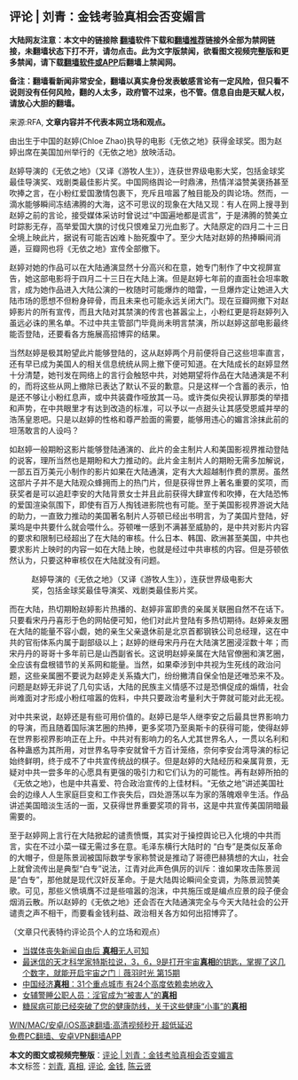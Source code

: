  <h2>评论 | 刘青：金钱考验真相会否变媚言</h2> <p class="notice"><b>大陆网友注意：本文中的链接除 <a href="https://github.com/bannedbook/fanqiang" >翻墙</a>软件下载和<a href="https://github.com/killgcd/justmysocks/blob/master/README.md">翻墙推荐</a>链接外全部为禁网链接，未翻墙状态下打不开，请勿点击。此为文字版禁闻，欲看图文视频完整版和更多禁闻，请下载<a href="https://github.com/bannedbook/fanqiang">翻墙软件或APP</a>后翻墙上禁闻网。</p><p>备注：翻墙看新闻非常安全，翻墙以真实身份发表敏感言论有一定风险，但只看不说则没有任何风险，翻的人太多，政府管不过来，也不管。信息自由是天赋人权，请放心大胆的翻墙。</b></p>  <div class="entry"> <p>来源:RFA, <strong>文章内容并不代表本网立场和观点。</strong></p> <p>&#30001;&#20986;&#29983;&#20110;&#20013;&#22269;&#30340;&#36213;&#23159;(Chloe Zhao)&#25191;&#23548;&#30340;&#30005;&#24433;&#12298;&#26080;&#20381;&#20043;&#22320;&#12299;&#33719;&#24471;&#37329;&#29699;&#22870;&#12290;&#22270;&#20026;&#36213;&#23159;&#20986;&#24109;&#22312;&#32654;&#22269;&#21152;&#24030;&#20030;&#34892;&#30340;&#12298;&#26080;&#20381;&#20043;&#22320;&#12299;&#25918;&#26144;&#27963;&#21160;&#12290;             </p> <p>&#36213;&#23159;&#23548;&#28436;&#30340;&#12298;&#26080;&#20381;&#20043;&#22320;&#12299;&#65288;&#21448;&#35793;&#12298;&#28216;&#29287;&#20154;&#29983;&#12299;&#65289;&#65292;&#36830;&#33719;&#19990;&#30028;&#32423;&#30005;&#24433;&#22823;&#22870;&#65292;&#21253;&#25324;&#37329;&#29699;&#22870;&#26368;&#20339;&#23548;&#28436;&#22870;&#12289;&#25103;&#21095;&#31867;&#26368;&#20339;&#24433;&#29255;&#22870;&#12290;&#20013;&#22269;&#32593;&#32476;&#33286;&#35770;&#19968;&#26102;&#40718;&#27832;&#65292;&#28909;&#24773;&#27915;&#28322;&#36190;&#32654;&#35090;&#25196;&#29978;&#33267;&#21561;&#25447;&#20043;&#35328;&#65292;&#22312;&#23567;&#31881;&#32418;&#29233;&#22269;&#28608;&#24773;&#21253;&#35065;&#19979;&#65292;&#20805;&#26021;&#19988;&#21927;&#22179;&#20102;&#35302;&#30446;&#33021;&#21450;&#30340;&#33286;&#35770;&#22330;&#12290;&#28982;&#32780;&#65292;&#19968;&#28404;&#27700;&#33021;&#22815;&#30636;&#38388;&#20923;&#32467;&#27832;&#33150;&#30340;&#22823;&#28023;&#65292;&#36825;&#19981;&#21487;&#24605;&#35758;&#30340;&#29616;&#35937;&#22312;&#22823;&#38470;&#21448;&#29616;&#65306;&#26377;&#20154;&#22312;&#32593;&#19978;&#25628;&#23547;&#21040;&#36213;&#23159;&#20043;&#21069;&#30340;&#35328;&#35770;&#65292;&#25509;&#21463;&#23186;&#20307;&#37319;&#35775;&#26102;&#26366;&#35828;&#36807;&#8220;&#20013;&#22269;&#36941;&#22320;&#37117;&#26159;&#35854;&#35328;&#8221;&#65292;&#20110;&#26159;&#27832;&#33150;&#30340;&#36190;&#32654;&#31435;&#26102;&#36394;&#24433;&#26080;&#23384;&#65292;&#39640;&#20030;&#29233;&#22269;&#22823;&#26071;&#30340;&#35752;&#20240;&#21482;&#24680;&#38590;&#21576;&#20992;&#20809;&#34880;&#24433;&#20102;&#12290;&#22823;&#38470;&#21407;&#23450;&#30340;&#22235;&#26376;&#20108;&#21313;&#19977;&#26085;&#20840;&#22659;&#19978;&#26144;&#27492;&#29255;&#65292;&#25454;&#35828;&#26377;&#21487;&#33021;&#21513;&#20982;&#38590;&#21340;&#32974;&#27515;&#33145;&#20013;&#20102;&#12290;&#33267;&#23569;&#22823;&#38470;&#23545;&#36213;&#23159;&#30340;&#28909;&#25447;&#30636;&#38388;&#28040;&#36929;&#65292;&#35910;&#29923;&#32593;&#20063;&#23558;&#12298;&#26080;&#20381;&#20043;&#22320;&#12299;&#23459;&#20256;&#20840;&#37096;&#25764;&#19979;&#12290;</p>  <p>&#36213;&#23159;&#23545;&#22905;&#30340;&#20316;&#21697;&#21487;&#20197;&#22312;&#22823;&#38470;&#36890;&#28436;&#26174;&#28982;&#21313;&#20998;&#39640;&#20852;&#21644;&#22312;&#24847;&#65292;&#22905;&#19987;&#38376;&#21046;&#20316;&#20102;&#20013;&#25991;&#35270;&#23631;&#23459;&#21578;&#65292;&#22905;&#36825;&#37096;&#30005;&#24433;&#23558;&#20110;&#22235;&#26376;&#20108;&#21313;&#19977;&#26085;&#22312;&#22823;&#38470;&#19978;&#28436;&#12290;&#20294;&#26159;&#36213;&#23159;&#19971;&#24180;&#21069;&#30340;&#30452;&#38754;&#31038;&#20250;&#22374;&#29575;&#25954;&#35328;&#65292;&#25104;&#20026;&#22905;&#20316;&#21697;&#36827;&#20837;&#22823;&#38470;&#20844;&#28436;&#30340;&#19968;&#26522;&#38543;&#26102;&#21487;&#33021;&#29190;&#28856;&#30340;&#26263;&#38647;&#65292;&#19968;&#26086;&#29190;&#28856;&#23450;&#35753;&#22905;&#36827;&#20837;&#22823;&#38470;&#24066;&#22330;&#30340;&#24895;&#24819;&#19981;&#20294;&#31881;&#36523;&#30862;&#39592;&#65292;&#32780;&#19988;&#26410;&#26469;&#20063;&#21487;&#33021;&#27704;&#36828;&#20851;&#38381;&#22823;&#38376;&#12290;&#29616;&#22312;&#35910;&#29923;&#32593;&#25764;&#19979;&#23545;&#36213;&#23159;&#24433;&#29255;&#30340;&#25152;&#26377;&#23459;&#20256;&#65292;&#32780;&#19988;&#22823;&#38470;&#23545;&#20854;&#31105;&#28436;&#30340;&#20256;&#35328;&#20063;&#29978;&#22179;&#23576;&#19978;&#65292;&#23567;&#31881;&#32418;&#26356;&#26159;&#23558;&#36213;&#23159;&#21015;&#20837;&#34429;&#36828;&#24517;&#35803;&#30340;&#40657;&#21517;&#21333;&#12290;&#19981;&#36807;&#20013;&#20849;&#20027;&#31649;&#37096;&#38376;&#27605;&#31455;&#23578;&#26410;&#26126;&#35328;&#31105;&#28436;&#65292;&#25152;&#20197;&#36213;&#23159;&#36825;&#37096;&#30005;&#24433;&#26368;&#32456;&#33021;&#21542;&#30331;&#38470;&#65292;&#36824;&#35201;&#30475;&#21508;&#26041;&#26045;&#23637;&#39640;&#25307;&#21338;&#24328;&#30340;&#32467;&#26524;&#12290;</p> <p>&#24403;&#28982;&#36213;&#23159;&#26159;&#26497;&#20854;&#30460;&#26395;&#27492;&#29255;&#33021;&#22815;&#30331;&#38470;&#30340;&#65292;&#36825;&#20174;&#36213;&#23159;&#20004;&#20010;&#26376;&#21069;&#20415;&#23558;&#33258;&#24049;&#36825;&#20123;&#22374;&#29575;&#30452;&#35328;&#65292;&#36824;&#26377;&#26089;&#24050;&#25104;&#20026;&#32654;&#22269;&#20154;&#30340;&#30456;&#20851;&#20449;&#24687;&#32479;&#32479;&#20174;&#32593;&#19978;&#25764;&#19979;&#20415;&#21487;&#30693;&#36947;&#12290;&#22312;&#22823;&#38470;&#25104;&#38271;&#30340;&#36213;&#23159;&#26174;&#28982;&#21313;&#20998;&#28165;&#26970;&#65292;&#22905;&#21002;&#21457;&#22312;&#32593;&#32476;&#19978;&#30340;&#35328;&#34892;&#20250;&#35302;&#24594;&#20013;&#20849;&#65292;&#23545;&#22905;&#26399;&#26395;&#23558;&#20316;&#21697;&#22312;&#22823;&#38470;&#36890;&#28436;&#26159;&#19981;&#21033;&#30340;&#65292;&#32780;&#23558;&#36825;&#20123;&#20174;&#32593;&#19978;&#25764;&#38500;&#24050;&#34920;&#36798;&#20102;&#40664;&#35748;&#19981;&#22949;&#30340;&#27465;&#24847;&#12290;&#21482;&#26159;&#36825;&#26679;&#19968;&#20010;&#21547;&#33988;&#30340;&#34920;&#31034;&#65292;&#24597;&#26159;&#36824;&#19981;&#22815;&#35753;&#23567;&#31881;&#32418;&#24687;&#22768;&#65292;&#25110;&#20013;&#20849;&#35013;&#32843;&#20316;&#21713;&#25918;&#20854;&#19968;&#39532;&#12290;&#25110;&#35768;&#31867;&#20284;&#22830;&#35270;&#35748;&#32618;&#37027;&#31867;&#30340;&#20030;&#25514;&#21644;&#22768;&#21183;&#65292;&#22312;&#20013;&#20849;&#30524;&#37324;&#25165;&#26377;&#36798;&#21040;&#25913;&#36896;&#30340;&#26631;&#20934;&#65292;&#21487;&#20197;&#20104;&#20197;&#19968;&#28857;&#29980;&#22836;&#35753;&#20854;&#24863;&#21463;&#24681;&#23041;&#24182;&#20030;&#30340;&#28009;&#33633;&#30343;&#24681;&#21543;&#12290;&#21482;&#26159;&#20197;&#36213;&#23159;&#30340;&#24615;&#26684;&#21644;&#23562;&#20005;&#33080;&#38754;&#30340;&#38656;&#35201;&#65292;&#33021;&#22815;&#29992;&#36829;&#24515;&#30340;&#23194;&#35328;&#28034;&#25273;&#27492;&#21069;&#30340;&#22374;&#33633;&#25954;&#35328;&#30340;&#20154;&#35774;&#21527;&#65311;</p> <p>&#22914;&#36213;&#23159;&#19968;&#33324;&#26399;&#30460;&#36825;&#24433;&#29255;&#33021;&#22815;&#30331;&#38470;&#36890;&#28436;&#30340;&#12289;&#27492;&#29255;&#30340;&#37329;&#20027;&#21046;&#29255;&#20154;&#21644;&#32654;&#22269;&#24433;&#35270;&#30028;&#25512;&#21160;&#30331;&#38470;&#30340;&#35828;&#23458;&#65292;&#29702;&#25152;&#24403;&#28982;&#20063;&#26159;&#26399;&#30460;&#21644;&#22823;&#21147;&#25512;&#21160;&#30340;&#12290;&#27492;&#29255;&#37329;&#20027;&#21046;&#29255;&#20154;&#30340;&#26399;&#30460;&#26080;&#38656;&#22810;&#21152;&#35299;&#35828;&#65292;&#19968;&#37096;&#20116;&#30334;&#19975;&#32654;&#20803;&#23567;&#21046;&#20316;&#30340;&#24433;&#29255;&#22914;&#26524;&#22312;&#22823;&#38470;&#36890;&#28436;&#65292;&#23450;&#26377;&#22823;&#22823;&#36229;&#36234;&#21046;&#20316;&#36153;&#30340;&#31080;&#25151;&#12290;&#34429;&#28982;&#36825;&#37096;&#29255;&#23376;&#24182;&#19981;&#26159;&#22823;&#38470;&#35266;&#20247;&#34562;&#25317;&#32780;&#19978;&#30340;&#28909;&#38376;&#29255;&#65292;&#20294;&#26159;&#33719;&#24471;&#19990;&#30028;&#19978;&#33879;&#21517;&#37325;&#35201;&#30340;&#22870;&#39033;&#65292;&#32780;&#33719;&#22870;&#32773;&#26159;&#21487;&#20197;&#36861;&#36214;&#26446;&#23433;&#30340;&#22823;&#38470;&#32972;&#26223;&#22899;&#22763;&#24182;&#19988;&#27492;&#21069;&#33719;&#24471;&#22823;&#32902;&#23459;&#20256;&#21644;&#21561;&#25447;&#65292;&#22312;&#22823;&#38470;&#24656;&#24598;&#30340;&#29233;&#22269;&#28210;&#26579;&#27675;&#22260;&#19979;&#65292;&#21363;&#20351;&#26377;&#30334;&#19975;&#20154;&#25487;&#38065;&#36827;&#24433;&#38498;&#20063;&#26377;&#21487;&#33021;&#12290;&#33267;&#20110;&#32654;&#22269;&#24433;&#35270;&#30028;&#28216;&#35828;&#22823;&#38470;&#30340;&#21161;&#21147;&#65292;&#19968;&#30452;&#33268;&#21147;&#25512;&#21160;&#30340;&#32654;&#22269;&#33879;&#21517;&#21046;&#29255;&#20154;&#33452;&#39039;&#24050;&#32463;&#20986;&#20070;&#26126;&#35328;&#65292;&#20026;&#20102;&#32654;&#22269;&#29255;&#30331;&#38470;&#65292;&#22909;&#33713;&#22366;&#26159;&#20013;&#20849;&#35201;&#20160;&#20040;&#23601;&#20250;&#21890;&#20160;&#20040;&#12290;&#33452;&#39039;&#21807;&#19968;&#24863;&#21040;&#19981;&#28385;&#29978;&#33267;&#23041;&#32961;&#30340;&#65292;&#26159;&#20013;&#20849;&#23545;&#24433;&#29255;&#20869;&#23481;&#30340;&#35201;&#27714;&#21644;&#38480;&#21046;&#24050;&#32463;&#36229;&#20986;&#20102;&#22312;&#22823;&#38470;&#30340;&#23457;&#26680;&#12290;&#20160;&#20040;&#26085;&#26412;&#12289;&#38889;&#22269;&#12289;&#27431;&#27954;&#29978;&#33267;&#32654;&#22269;&#65292;&#20013;&#20849;&#20063;&#35201;&#27714;&#24433;&#29255;&#19978;&#26144;&#26102;&#30340;&#20869;&#23481;&#19968;&#22914;&#22312;&#22823;&#38470;&#19978;&#26144;&#65292;&#20063;&#23601;&#26159;&#32463;&#36807;&#20013;&#20849;&#23457;&#26680;&#30340;&#20869;&#23481;&#12290;&#20294;&#26159;&#33452;&#39039;&#20381;&#28982;&#35748;&#20026;&#65292;&#21482;&#35201;&#36825;&#31181;&#23457;&#26680;&#20165;&#22312;&#22823;&#38470;&#23601;&#27809;&#26377;&#38382;&#39064;&#12290;</p>  <p><figure> <figcaption>&#36213;&#23159;&#23548;&#28436;&#30340;&#12298;&#26080;&#20381;&#20043;&#22320;&#12299;&#65288;&#21448;&#35793;&#12298;&#28216;&#29287;&#20154;&#29983;&#12299;&#65289;&#65292;&#36830;&#33719;&#19990;&#30028;&#32423;&#30005;&#24433;&#22823;&#22870;&#65292;&#21253;&#25324;&#37329;&#29699;&#22870;&#26368;&#20339;&#23548;&#28436;&#22870;&#12289;&#25103;&#21095;&#31867;&#26368;&#20339;&#24433;&#29255;&#22870;&#12290;</figcaption></figure> <p>&#32780;&#22312;&#22823;&#38470;&#65292;&#28909;&#20999;&#26399;&#30460;&#36213;&#23159;&#24433;&#29255;&#28909;&#25773;&#30340;&#12289;&#36213;&#23159;&#38750;&#23500;&#21363;&#36149;&#30340;&#20146;&#23646;&#20851;&#32852;&#22280;&#33258;&#28982;&#19981;&#22312;&#35805;&#19979;&#12290;&#21482;&#35201;&#30475;&#23435;&#20025;&#20025;&#21916;&#24418;&#20110;&#33394;&#30340;&#32593;&#24086;&#20415;&#21487;&#30693;&#65292;&#20182;&#20204;&#23545;&#27492;&#29255;&#30331;&#38470;&#26377;&#22810;&#28909;&#20999;&#26399;&#24453;&#12290;&#36213;&#23159;&#20146;&#21451;&#22280;&#22312;&#22823;&#38470;&#30340;&#33021;&#37327;&#19981;&#23481;&#23567;&#35281;&#65292;&#22905;&#30340;&#20146;&#29983;&#29238;&#20146;&#36864;&#20241;&#21069;&#26159;&#21271;&#20140;&#39318;&#37117;&#38050;&#38081;&#20844;&#21496;&#24635;&#32463;&#29702;&#65292;&#36825;&#22312;&#20013;&#20849;&#30340;&#23448;&#34900;&#20307;&#31995;&#20869;&#23646;&#20110;&#21103;&#37096;&#32423;&#20197;&#19978;&#65307;&#36213;&#23159;&#30340;&#32487;&#27597;&#23435;&#20025;&#20025;&#22312;&#22823;&#38470;&#28436;&#33402;&#22280;&#28024;&#28139;&#25968;&#21313;&#24180;&#65307;&#32780;&#23435;&#20025;&#20025;&#30340;&#21733;&#21733;&#21313;&#22810;&#24180;&#21069;&#24050;&#26159;&#23665;&#35199;&#21103;&#30465;&#38271;&#12290;&#36825;&#35828;&#26126;&#36213;&#23159;&#20146;&#23646;&#22312;&#22823;&#38470;&#23448;&#20698;&#22280;&#21644;&#28436;&#33402;&#22280;&#65292;&#20840;&#24212;&#35813;&#26377;&#30424;&#26681;&#38169;&#33410;&#30340;&#20851;&#31995;&#32593;&#21644;&#33021;&#37327;&#12290;&#24403;&#28982;&#65292;&#22914;&#26524;&#29301;&#28041;&#21040;&#20013;&#20849;&#35270;&#20026;&#29983;&#27515;&#32447;&#30340;&#25919;&#27835;&#38382;&#39064;&#65292;&#36825;&#20123;&#20146;&#23646;&#22280;&#19981;&#35201;&#35828;&#20026;&#36213;&#23159;&#36208;&#20851;&#31995;&#25772;&#22823;&#38376;&#65292;&#32439;&#32439;&#25735;&#28165;&#33258;&#20445;&#20840;&#24597;&#26159;&#36824;&#21807;&#24656;&#26469;&#19981;&#21450;&#12290;&#38382;&#39064;&#26159;&#36213;&#23159;&#26080;&#38750;&#35828;&#20102;&#20960;&#21477;&#23454;&#35805;&#65292;&#22823;&#38470;&#30340;&#27665;&#26063;&#20027;&#20041;&#24773;&#24863;&#19981;&#36807;&#26159;&#24656;&#24807;&#20419;&#25104;&#30340;&#29053;&#24773;&#65292;&#31038;&#20250;&#23578;&#38590;&#38754;&#23545;&#25165;&#24418;&#25104;&#23567;&#31881;&#32418;&#21927;&#22179;&#30340;&#20304;&#26009;&#65292;&#20013;&#20849;&#21482;&#35201;&#25919;&#27835;&#32771;&#37327;&#21033;&#22823;&#20110;&#24330;&#23601;&#21487;&#33021;&#23545;&#27492;&#26080;&#35270;&#12290;</p> <p>&#23545;&#20013;&#20849;&#26469;&#35828;&#65292;&#36213;&#23159;&#36824;&#26159;&#26377;&#20123;&#21487;&#29992;&#20215;&#20540;&#30340;&#12290;&#36213;&#23159;&#24050;&#26159;&#21326;&#20154;&#32487;&#26446;&#23433;&#20043;&#21518;&#26368;&#20855;&#19990;&#30028;&#24433;&#21709;&#21147;&#30340;&#23548;&#28436;&#65292;&#32780;&#19988;&#38543;&#30528;&#22269;&#38469;&#28436;&#33402;&#22280;&#30340;&#28909;&#25447;&#65292;&#26356;&#22810;&#22870;&#39033;&#20035;&#33267;&#22885;&#26031;&#21345;&#30340;&#33719;&#24471;&#21487;&#33021;&#65292;&#20351;&#24471;&#36213;&#23159;&#22312;&#19990;&#30028;&#24433;&#35270;&#30028;&#24433;&#21709;&#27491;&#22312;&#19978;&#21319;&#12290;&#20013;&#20849;&#23545;&#26377;&#24433;&#21709;&#21147;&#30340;&#21517;&#20154;&#23588;&#20854;&#19990;&#30028;&#21517;&#20154;&#65292;&#19968;&#36143;&#20197;&#21517;&#21033;&#21644;&#21508;&#31181;&#34506;&#24785;&#20026;&#20854;&#25152;&#29992;&#65292;&#23545;&#19990;&#30028;&#21517;&#23548;&#26446;&#23433;&#23601;&#26366;&#21315;&#26041;&#30334;&#35745;&#31548;&#32476;&#65292;&#22856;&#20309;&#26446;&#23433;&#21488;&#28286;&#23548;&#28436;&#30340;&#26631;&#35760;&#22987;&#32456;&#40092;&#26126;&#65292;&#32456;&#20110;&#25104;&#19981;&#20102;&#20013;&#20849;&#23459;&#20256;&#32479;&#25112;&#30340;&#26827;&#23376;&#12290;&#20294;&#26159;&#36213;&#23159;&#30340;&#22823;&#38470;&#32463;&#21382;&#21644;&#20146;&#23646;&#32972;&#26223;&#65292;&#26080;&#30097;&#23545;&#20013;&#20849;&#19968;&#23581;&#22810;&#24180;&#30340;&#24515;&#24895;&#20855;&#26377;&#26356;&#24378;&#30340;&#21560;&#24341;&#21147;&#21644;&#23427;&#20204;&#35748;&#20026;&#30340;&#21487;&#33021;&#24615;&#12290;&#20877;&#26377;&#36213;&#23159;&#25152;&#25293;&#30340;&#12298;&#26080;&#20381;&#20043;&#22320;&#12299;&#65292;&#20063;&#26159;&#20013;&#20849;&#21916;&#29233;&#12289;&#31526;&#21512;&#25919;&#27835;&#23459;&#20256;&#30340;&#19978;&#20339;&#26448;&#26009;&#12290;&#8220;&#26080;&#20381;&#20043;&#22320;&#8221;&#35762;&#36848;&#32654;&#22269;&#31038;&#20250;&#30340;&#36793;&#32536;&#20154;&#20154;&#29983;&#23478;&#24237;&#24040;&#21464;&#21644;&#24037;&#20316;&#20007;&#22833;&#21518;&#65292;&#22235;&#22788;&#28216;&#33633;&#20197;&#36710;&#20026;&#23478;&#30340;&#33853;&#39748;&#33392;&#36763;&#29983;&#27963;&#12290;&#20316;&#21697;&#35762;&#36848;&#32654;&#22269;&#26263;&#28129;&#29983;&#27963;&#30340;&#19968;&#38754;&#65292;&#21448;&#33719;&#24471;&#19990;&#30028;&#37325;&#35201;&#22870;&#39033;&#30340;&#32972;&#20070;&#65292;&#36825;&#26159;&#20013;&#20849;&#23459;&#20256;&#32654;&#22269;&#38452;&#26263;&#26368;&#38656;&#35201;&#30340;&#12290;</p> <p>&#33267;&#20110;&#36213;&#23159;&#32593;&#19978;&#35328;&#34892;&#22312;&#22823;&#38470;&#25472;&#36215;&#30340;&#35892;&#36131;&#24868;&#24936;&#65292;&#20854;&#23454;&#23545;&#20110;&#25805;&#25511;&#33286;&#35770;&#24050;&#20837;&#21270;&#22659;&#30340;&#20013;&#20849;&#32780;&#35328;&#65292;&#23454;&#22312;&#19981;&#36807;&#23567;&#33756;&#19968;&#30879;&#26080;&#38656;&#36807;&#22810;&#22312;&#24847;&#12290;&#27611;&#27901;&#19996;&#27178;&#34892;&#22823;&#38470;&#26102;&#30340; &#8220;&#30333;&#19987;&#8221;&#26159;&#31867;&#20284;&#21453;&#38761;&#21629;&#30340;&#22823;&#24125;&#23376;&#65292;&#20294;&#26159;&#38472;&#26223;&#28070;&#34987;&#22269;&#38469;&#25968;&#23398;&#19987;&#23478;&#31216;&#36190;&#35828;&#26159;&#25512;&#21160;&#20102;&#21733;&#24503;&#24052;&#36203;&#29468;&#24819;&#30340;&#22823;&#23665;&#65292;&#31038;&#20250;&#19978;&#23601;&#26366;&#27969;&#20256;&#20986;&#26159;&#20856;&#22411;&#8220;&#30333;&#19987;&#8221;&#35828;&#27861;&#65292;&#27743;&#38738;&#23545;&#27492;&#22768;&#33394;&#20465;&#21385;&#30340;&#35757;&#26021;&#65306;&#35841;&#22914;&#26524;&#25915;&#20987;&#38472;&#26223;&#28070;&#26159;&#8220;&#30333;&#19987;&#8221;&#65292;&#37027;&#20182;&#23601;&#26159;&#29616;&#20195;&#27721;&#22904;&#21453;&#38761;&#21629;&#12290;&#20110;&#26159;&#22823;&#38470;&#33286;&#35770;&#30636;&#38388;&#20840;&#21464;&#35843;&#65292;&#20026;&#38472;&#26223;&#28070;&#36190;&#32654;&#27468;&#12290;&#21487;&#35265;&#65292;&#37027;&#20123;&#20041;&#24868;&#22635;&#33210;&#19981;&#36807;&#26159;&#20123;&#21927;&#22179;&#30340;&#27873;&#27819;&#65292;&#20013;&#20849;&#26045;&#21387;&#25110;&#26159;&#32534;&#28857;&#24212;&#26223;&#30340;&#27573;&#23376;&#20415;&#20250;&#28895;&#28040;&#20113;&#25955;&#12290;&#25152;&#20197;&#36213;&#23159;&#30340;&#12298;&#26080;&#20381;&#20043;&#22320;&#12299;&#36824;&#20250;&#21542;&#22312;&#22823;&#38470;&#36890;&#28436;&#23436;&#20840;&#19982;&#20170;&#22825;&#22823;&#38470;&#31038;&#20250;&#30340;&#20844;&#24320;&#35892;&#36131;&#20043;&#22768;&#19981;&#30456;&#24178;&#65292;&#32780;&#35201;&#30475;&#37329;&#38065;&#21033;&#30410;&#12289;&#25919;&#27835;&#30456;&#20851;&#21508;&#26041;&#22914;&#20309;&#20986;&#25307;&#21338;&#24328;&#20102;&#12290;</p>  <p>&#65288;&#25991;&#31456;&#21482;&#20195;&#34920;&#29305;&#32422;&#35780;&#35770;&#21592;&#20010;&#20154;&#30340;&#31435;&#22330;&#21644;&#35266;&#28857;&#65289;</p> <p><audio></audio></p> <ul class='op-related-articles' title='相关阅读'> <li><a href='https://www.bannedbook.org/bnews/baitai/20210316/1506092.html' target='_blank'>当媒体丧失新闻自由后 <b>真相</b>无人可知</a></li> <li><a href='https://www.bannedbook.org/bnews/bannedvideo/20210315/1505295.html' target='_blank'>最迷信的天才科学家特斯拉说，3，6，9是打开宇宙<b>真相</b>的钥匙，掌握了这几个数字，就能开启宇宙之门｜薇羽时光 第15期</a></li> <li><a href='https://www.bannedbook.org/bnews/cnnews/20210315/1505276.html' target='_blank'>中国经济<b>真相</b>：31个重点城市 有24个高度依赖卖地收入</a></li> <li><a href='https://www.bannedbook.org/bnews/comments/20210314/1504850.html' target='_blank'>女辅警睡公职人员：淫官成为“被害人”的<b>真相</b></a></li> <li><a href='https://www.bannedbook.org/bnews/health/20210314/1504592.html' target='_blank'>糖尿病可能已经突破了您的健康防线，关于这些健康“小事”的<b>真相</b></a></li> </ul> <p class="texttj"> <a href="https://github.com/bannedbook/fanqiang/wiki/V2ray%E6%9C%BA%E5%9C%BA" target="_blank">WIN/MAC/安卓/iOS高速翻墙:高清视频秒开,超低延迟</a><br/> <a href="https://github.com/bannedbook/fanqiang/wiki/%E7%A6%81%E9%97%BB%E7%BD%91%E5%AE%89%E5%8D%93%E7%BF%BB%E5%A2%99%E6%96%B0%E9%97%BBAPP" target="_blank">免费PC翻墙、安卓VPN翻墙APP</a></p> <p><audio></audio></p><a name='sharetosocial'></a>       <div><b>本文的图文或视频完整版</b>：<a href='https://www.bannedbook.org/bnews/comments/20210316/1506303.html'>评论 | 刘青：金钱考验真相会否变媚言</a></div>  </div><!--END ENTRY--> <div class="postfooter"> <div>本文标签：<a href="https://www.bannedbook.org/bnews/tag/%e5%88%98%e9%9d%92/" rel="tag">刘青</a>, <a href="https://www.bannedbook.org/bnews/tag/%e7%9c%9f%e7%9b%b8/" rel="tag">真相</a>, <a href="https://www.bannedbook.org/bnews/tag/%E8%AF%84%E8%AE%BA/" rel="tag">评论</a>, <a href="https://www.bannedbook.org/bnews/tag/%E9%87%91%E9%92%B1/" rel="tag">金钱</a>, <a href="https://www.bannedbook.org/bnews/tag/%e9%99%88%e4%ba%91%e8%b4%a4/" rel="tag">陈云贤</a></div>  </div><!--END POSTFOOTER--> 
